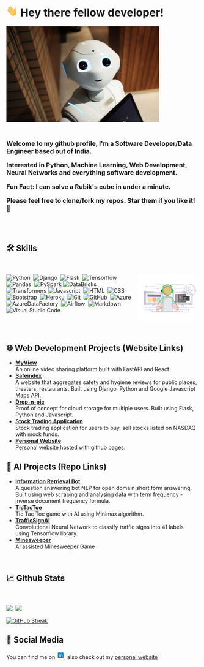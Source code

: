 # <img src="static/Hi.gif" width="30px"/> Hey there fellow developer!

<!--- Photo by <a href="https://unsplash.com/@agk42?utm_source=unsplash&utm_medium=referral&utm_content=creditCopyText">Alex Knight</a> on <a href="https://unsplash.com/s/photos/robot?utm_source=unsplash&utm_medium=referral&utm_content=creditCopyText">Unsplash</a>
--->
<img src="static/header.jpg" alt="header" width="400px" height="250px"/>

<h3>
<br>
Welcome to my github profile, I'm a Software Developer/Data Engineer based out of India.

Interested in Python, Machine Learning, Web Development, Neural Networks and everything software development.

Fun Fact: I can solve a Rubik's cube in under a minute.

Please feel free to clone/fork my repos. Star them if you like it!🤩


</h3>
<br>
<br>

<!---Emoji icons sourced from https://emojipedia.org --->

## 🛠 Skills
<br>
<div id="skill_stack">
<!--Image sourced from https://dribbble.com/shots/4171367-Coding-Freak#-->

<img alt="Night Coding" height="120px" src="static/coding.gif" align="right"/>

![Python](https://img.shields.io/badge/Python-05122A?style=flat&logo=python)&nbsp;
![Django](https://img.shields.io/badge/-Django-05122A?style=flat&logo=django&logoColor=092E20)&nbsp;
![Flask](https://img.shields.io/badge/-Flask-05122A?style=flat&logo=flask)&nbsp;
![Tensorflow](https://img.shields.io/badge/Tensorflow-05122A?style=flat&logo=Tensorflow)&nbsp;
![Pandas](https://img.shields.io/badge/Pandas-05122A?style=flat&logo=Pandas)&nbsp;
![PySpark](https://img.shields.io/badge/Pyspark-05122A?style=flat&logo=apachespark)
![DataBricks](https://img.shields.io/badge/Databricks-05122A?style=flat&logo=databricks&logoColor=007ACC)&nbsp;
![Transformers](https://img.shields.io/badge/-Transformers-05122A?style=flat&logo=transformers&logoColor=007ACC)
![Javascript](https://img.shields.io/badge/Javascript-05122A?style=flat&logo=Javascript)&nbsp;
![HTML](https://img.shields.io/badge/-HTML-05122A?style=flat&logo=HTML5)&nbsp;
![CSS](https://img.shields.io/badge/-CSS-05122A?style=flat&logo=CSS3&logoColor=1572B6)&nbsp;
![Bootstrap](https://img.shields.io/badge/-Bootstrap-05122A?style=flat&logo=bootstrap&logoColor=563D7C)&nbsp;
![Heroku](https://img.shields.io/badge/Heroku-05122A?style=flat&logo=heroku&logoColor=007ACC)&nbsp;
![Git](https://img.shields.io/badge/-Git-05122A?style=flat&logo=git)&nbsp;
![GitHub](https://img.shields.io/badge/-GitHub-05122A?style=flat&logo=github)&nbsp;
![Azure](https://img.shields.io/badge/Microsoft_Azure-05122A?style=flat&logo=microsoft-azure)&nbsp;
![AzureDataFactory](https://img.shields.io/badge/AzureDataFactory-05122A?style=flat&logo=microsoftazure)&nbsp;
![Airflow](https://img.shields.io/badge/ApacheAirflow-05122A?style=flat&logo=ApacheAirflow)&nbsp;
![Markdown](https://img.shields.io/badge/-Markdown-05122A?style=flat&logo=markdown)&nbsp;
![Visual Studio Code](https://img.shields.io/badge/-Visual%20Studio%20Code-05122A?style=flat&logo=visual-studio-code&logoColor=007ACC)&nbsp;

</div>
<br>
<br>

## 🌐 Web Development Projects (Website Links)

 <ul>
    <li><a href="https://github.com/prithvijitguha/MyView" target="_blank"><b>MyView</b></a></li>
    An online video sharing platform built with FastAPI and React
    <li><a href="http://safeindex.herokuapp.com/" target="_blank"><b>Safeindex</b></a></li>
    A website that aggregates safety and hygiene reviews for public places, theaters, restaurants. Built using Django, Python and Google Javascript Maps API.
    <li><a href="https://drop-n-pic.herokuapp.com/" target="_blank" ><b>Drop-n-pic</b></a></li>
    Proof of concept for cloud storage for multiple users. Built using Flask, Python and Javascript.
    <li><a href="https://cs50-finance-pj.herokuapp.com/" target="_blank" ><b>Stock Trading Application</b></a></li>
    Stock trading application for users to buy, sell stocks listed on NASDAQ with mock funds.
    <li><a href="https://prithvijitguha.github.io/" target="_blank" ><b>Personal Website</b></a></li>
    Personal website hosted with github pages.
</ul>

## 🤖 AI Projects (Repo Links)


<ul>
    <li><a href="https://github.com/prithvijitguha/Information-Retrieval-Bot" target="_blank"><b>Information Retrieval Bot</b></a></li>
    A question answering bot NLP for open domain short form answering. Built using web scraping and analysing data with term frequency - inverse document frequency formula.
    <li><a href="https://github.com/prithvijitguha/tictactoe" target="_blank" ><b>TicTacToe</b></a></li>
    Tic Tac Toe game with AI using Minimax algorithm.
    <li><a href="https://github.com/prithvijitguha/TrafficSignAI" target="_blank" ><b>TrafficSignAI</b></a></li>
    Convolutional Neural Network to classify traffic signs into 41 labels using Tensorflow library.
    <li><a href="https://github.com/prithvijitguha/minesweeper" target="_blank" ><b>Minesweeper</b></a></li>
    AI assisted Minesweeper Game


</ul>
<br>

## 📈 Github Stats
<br>
<p>
<img height="200px" src="https://github-readme-stats.vercel.app/api/top-langs/?username=prithvijitguha&show_icons=true&theme=tokyonight&hide=html,Makefile">&nbsp;
<img height="150px" src="https://github-readme-stats.vercel.app/api?username=prithvijitguha&show_icons=true&theme=tokyonight&hide=contribs">
</p>


[![GitHub Streak](https://github-readme-streak-stats.herokuapp.com/?user=prithvijitguha&theme=tokyonight)](https://git.io/streak-stats)

## 📱 Social Media

<!--Icon sourced from https://icons8.com/icon/13930/linkedin> -->
You can find me on <a target="_blank" href="https://www.linkedin.com/in/prithvijit-guha-4a65b03a/"><img src="static/linkedin_logo.png" width="20px"></a>, also check out my <a target="_blank" href="https://prithvijitguha.github.io/">personal website</a>











